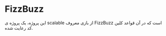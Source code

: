 # FizzBuzz
این پروژه، یک پروژه ی scalable از بازی معروف FizzBuzz است که در آن قواعد کلین کد رعایت شده.

